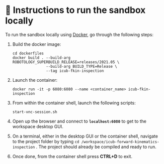 🔽 Instructions to run the sandbox locally
==========================================

To run the sandbox locally using [Docker](https://docs.docker.com/get-docker), go through the following steps:

1. Build the docker image:
   ```console
   cd dockerfiles
   docker build . --build-arg ROBOTOLOGY_SUPERBUILD_RELEASE=releases/2021.05 \
                  --build-arg BUILD_TYPE=Release \
                  --tag icub-fkin-inspection
   ```
2. Launch the container:
    ```console
    docker run -it -p 6080:6080 --name <container_name> icub-fkin-inspection
    ```
3. From within the container shell, launch the following scripts:
    ```console
    start-vnc-session.sh
    ```
4. Open up the browser and connect to **`localhost:6080`** to get to the workspace desktop GUI.

5. On a terminal, either in the desktop GUI or the container shell, navigate to the project folder by typing `cd /workspace/icub-forward-kinematics-inspection` . The project should already be compiled and ready to run.

5.  Once done, from the container shell press **CTRL+D** to exit.

